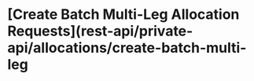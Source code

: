 # \[Create Batch Multi-Leg Allocation Requests\]\(rest-api/private-api/allocations/create-batch-multi-leg

